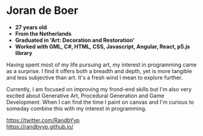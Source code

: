 # Joran de Boer

- **27 years old**
- **From the Netherlands**
- **Graduated in 'Art: Decoration and Restoration'**
- **Worked with GML, C#, HTML, CSS, Javascript, Angular, React, p5.js library**

Having spent most of my life pursuing art, my interest in programming came as a surprise. I find it offers both a breadth and depth, yet is more tangible and less subjective than art. It's a fresh wind I mean to explore further.

Currently, I am focused on improving my frond-end skills but I'm also very excited about Generative Art, Procedural Generation and Game Development. When I can find the time I paint on canvas and I'm curious to someday combine this with my interest in programming.

https://twitter.com/RandbYyp<br/>https://randbyyp.github.io/
